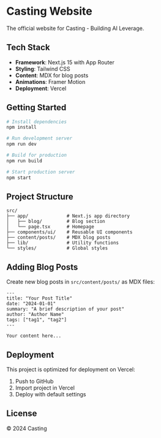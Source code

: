 # Casting Website

The official website for Casting - Building AI Leverage.

## Tech Stack

- **Framework**: Next.js 15 with App Router
- **Styling**: Tailwind CSS
- **Content**: MDX for blog posts
- **Animations**: Framer Motion
- **Deployment**: Vercel

## Getting Started

```bash
# Install dependencies
npm install

# Run development server
npm run dev

# Build for production
npm run build

# Start production server
npm start
```

## Project Structure

```
src/
├── app/              # Next.js app directory
│   ├── blog/         # Blog section
│   └── page.tsx      # Homepage
├── components/ui/    # Reusable UI components
├── content/posts/    # MDX blog posts
├── lib/              # Utility functions
└── styles/           # Global styles
```

## Adding Blog Posts

Create new blog posts in `src/content/posts/` as MDX files:

```mdx
---
title: "Your Post Title"
date: "2024-01-01"
summary: "A brief description of your post"
author: "Author Name"
tags: ["tag1", "tag2"]
---

Your content here...
```

## Deployment

This project is optimized for deployment on Vercel:

1. Push to GitHub
2. Import project in Vercel
3. Deploy with default settings

## License

© 2024 Casting
